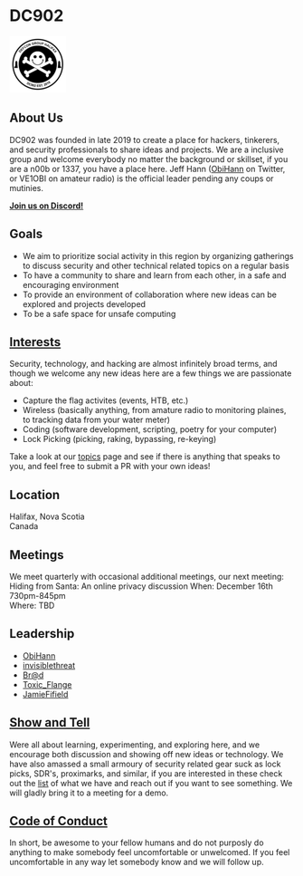 # DC902

![logo](https://raw.githubusercontent.com/defcon902/defcon902.github.io/develop/logos/DC902-v2-2-small.png)

## About Us

DC902 was founded in late 2019 to create a place for hackers, tinkerers, and security professionals to share ideas and projects. We are a inclusive group and welcome everybody no matter the background or skillset, if you are a n00b or 1337, you have a place here. Jeff Hann ([ObiHann][1] on Twitter, or VE1OBI on amateur radio) is the official leader pending any coups or mutinies.

**[Join us on Discord!](https://discord.gg/wbPXa9B)**

## Goals

- We aim to prioritize social activity in this region by organizing gatherings to discuss security and other technical related topics on a regular basis
- To have a community to share and learn from each other, in a safe and encouraging environment
- To provide an environment of collaboration where new ideas can be explored and projects developed 
- To be a safe space for unsafe computing

## [Interests](https://github.com/defcon902/defcon902.github.io/blob/master/skillsets.md)

Security, technology, and hacking are almost infinitely broad terms, and though we welcome any new ideas here are a few things we are passionate about:

- Capture the flag activites (events, HTB, etc.)
- Wireless (basically anything, from amature radio to monitoring plaines, to tracking data from your water meter)
- Coding (software development, scripting, poetry for your computer)
- Lock Picking (picking, raking, bypassing, re-keying)

Take a look at our [topics](https://github.com/defcon902/defcon902.github.io/blob/master/topics.md) page and see if there is anything that speaks to you, and feel free to submit a PR with your own ideas!

## Location

Halifax, Nova Scotia   
Canada

## Meetings

We meet quarterly with occasional additional meetings, our next meeting:   
Hiding from Santa: An online privacy discussion
When: December 16th 730pm-845pm   
Where: TBD   

## Leadership

- [ObiHann][1]
- [invisiblethreat][2]
- [Br@d][3]
- [Toxic_Flange][4]
- [JamieFifield][5]

## [Show and Tell](https://github.com/defcon902/defcon902.github.io/blob/master/show-and-tell.md)

Were all about learning, experimenting, and exploring here, and we encourage both discussion and showing off new ideas or technology. We have also amassed a small armoury of security related gear suck as lock picks, SDR's, proximarks, and similar, if you are interested in these check out the [list](https://github.com/defcon902/defcon902.github.io/blob/master/show-and-tell.md) of what we have and reach out if you want to see something. We will gladly bring it to a meeting for a demo.

## [Code of Conduct](https://github.com/defcon902/defcon902.github.io/blob/master/CONDUCT.md)

In short, be awesome to your fellow humans and do not purposly do anything to make somebody feel uncomfortable or unwelcomed. If you feel uncomfortable in any way let somebody know and we will follow up.

[1]: https://twitter.com/ObiHann
[2]: https://twitter.com/blacktip
[3]: https://twitter.com/Brad_Call
[4]: https://twitter.com/Toxic_Flange
[5]: https://twitter.com/0x4a616d6965
